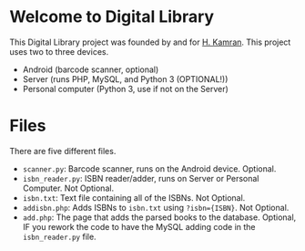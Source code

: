 # Welcome to Digital Library
This Digital Library project was founded by and for [H. Kamran](twitter.com/@hkamran80). This project uses two to three devices.
- Android (barcode scanner, optional)
- Server (runs PHP, MySQL, and Python 3 (OPTIONAL!))
- Personal computer (Python 3, use if not on the Server)

# Files
There are five different files.
- `scanner.py`: Barcode scanner, runs on the Android device. Optional.
- `isbn_reader.py`: ISBN reader/adder, runs on Server or Personal Computer. Not Optional.
- `isbn.txt`: Text file containing all of the ISBNs. Not Optional.
- `addisbn.php`: Adds ISBNs to `isbn.txt` using `?isbn={ISBN}`. Not Optional.
- `add.php`: The page that adds the parsed books to the database. Optional, IF you rework the code to have the MySQL adding code in the `isbn_reader.py` file.
